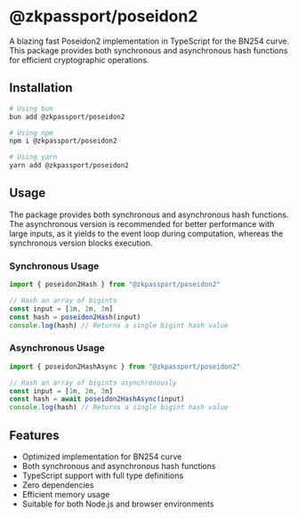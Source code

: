 # @zkpassport/poseidon2

A blazing fast Poseidon2 implementation in TypeScript for the BN254 curve. This package provides both synchronous and asynchronous hash functions for efficient cryptographic operations.

## Installation

```bash
# Using bun
bun add @zkpassport/poseidon2

# Using npm
npm i @zkpassport/poseidon2

# Using yarn
yarn add @zkpassport/poseidon2
```

## Usage

The package provides both synchronous and asynchronous hash functions. The asynchronous version is recommended for better performance with large inputs, as it yields to the event loop during computation, whereas the synchronous version blocks execution.

### Synchronous Usage

```typescript
import { poseidon2Hash } from "@zkpassport/poseidon2"

// Hash an array of bigints
const input = [1n, 2n, 3n]
const hash = poseidon2Hash(input)
console.log(hash) // Returns a single bigint hash value
```

### Asynchronous Usage

```typescript
import { poseidon2HashAsync } from "@zkpassport/poseidon2"

// Hash an array of bigints asynchronously
const input = [1n, 2n, 3n]
const hash = await poseidon2HashAsync(input)
console.log(hash) // Returns a single bigint hash value
```

## Features

- Optimized implementation for BN254 curve
- Both synchronous and asynchronous hash functions
- TypeScript support with full type definitions
- Zero dependencies
- Efficient memory usage
- Suitable for both Node.js and browser environments
